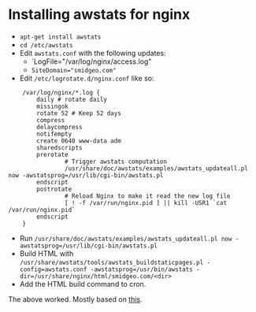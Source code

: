 # Installing awstats for nginx

- `apt-get install awstats`
- `cd /etc/awstats`
- Edit `awstats.conf` with the following updates:
    - `LogFile="/var/log/nginx/access.log"
    - `SiteDomain="smidgeo.com"`
- Edit `/etc/logrotate.d/nginx.conf` like so:
```
    /var/log/nginx/*.log {
        daily # rotate daily
        missingok 
        rotate 52 # Keep 52 days
        compress
        delaycompress
        notifempty
        create 0640 www-data adm
        sharedscripts
        prerotate
                # Trigger awstats computation
                /usr/share/doc/awstats/examples/awstats_updateall.pl now -awstatsprog=/usr/lib/cgi-bin/awstats.pl
        endscript
        postrotate
                # Reload Nginx to make it read the new log file
                [ ! -f /var/run/nginx.pid ] || kill -USR1 `cat /var/run/nginx.pid`
        endscript
    }
```
- Run `/usr/share/doc/awstats/examples/awstats_updateall.pl now -awstatsprog=/usr/lib/cgi-bin/awstats.pl`
- Build HTML with `/usr/share/awstats/tools/awstats_buildstaticpages.pl -config=awstats.conf -awstatsprog=/usr/bin/awstats -dir=/usr/share/nginx/html/smidgeo.com/<dir>`
- Add the HTML build command to cron.

The above worked. Mostly based on [this](https://kamisama.me/2013/03/20/install-configure-and-protect-awstats-for-multiple-nginx-vhost-on-debian/).
